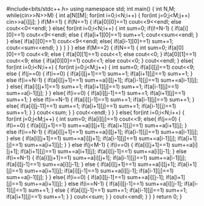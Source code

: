 #include<bits/stdc++.h>
using namespace std;
int main()
{
    int N,M;
    while(cin>>N>>M)
    {
        int a[N][M];
        for(int i=0;i<N;i++)
        {
            for(int j=0;j<M;j++)
                cin>>a[i][j];
        }
        if(M==1)
        {
            if(N==1)
            {
                if(a[0][0]==1) cout<<9<<endl;
                else cout<<0<<endl;
            }
            else{
                for(int i=0;i<N;i++)
                {
                    int sum=0;
                    if(i!=N-1)
                    {
                        if(a[i][0]==1) cout<<9<<endl;
                        else
                        {
                            if(a[i+1][0]==1)
                                sum+=1;
                                cout<<sum<<endl;
                        }
                    }
                    else{
                            if(a[i][0]==1) cout<<9<<endl;
                             else{
                                if(a[i-1][0]==1)
                                                       sum+=1;
                          cout<<sum<<endl;
                             }
                    }
                }
            }
        }
        else if(M==2)
        {
            if(N==1)
            {
                int sum=0;
                if(a[0][0]==1)
                cout<<9;
                else
                {
                    if(a[0][1]==1)
                        cout<<1;
                    else cout<<0;
                }
                if(a[0][1]==1)
                cout<<9;
                else
                {
                    if(a[0][0]==1)
                        cout<<1;
                    else cout<<0;
                }
                cout<<endl;
            }
            else{
                for(int i=0;i<N;i++)
                {
                    for(int j=0;j<M;j++)
                    {
                        int sum=0;
                        if(a[i][j]==1) cout<<9;
                        else
                        {
                            if(j==0)
                            {
                                if(i==0)
                                {
                                    if(a[i][j+1]==1) sum+=1;
                                    if(a[i+1][j]==1) sum+=1;
                                }
                                else if(i==N-1)
                                {
                                    if(a[i][j+1]==1) sum+=a[i][j+1];
                                                               if(a[i-1][j]==1) sum+=a[i-1][j];
                                }
                                else{
                                    if(a[i][j+1]==1) sum+=1;
                                    if(a[i+1][j]==1) sum+=1;
                                    if(a[i-1][j]==1) sum+=a[i-1][j];
                                }
                            }
                            else{
                                    if(i==0)
                                {
                                    if(a[i][j-1]==1) sum+=1;
                                    if(a[i+1][j]==1) sum+=1;
                                }
                            else if(i==N-1)
                                {
                                    if(a[i][j-1]==1) sum+=1;
                                    if(a[i-1][j]==1) sum+=1;
                                }
                                else{
                                    if(a[i][j-11]==1) sum+=1;
                                    if(a[i+1][j]==1) sum+=1;
                                    if(a[i-1][j]==1) sum+=1;
                                }
                            }
                            cout<<sum;
                        }
                    }
                    cout<<endl;
                }
            }
        }
        else{
        for(int i=0;i<N;i++)
        {
            for(int j=0;j<M;j++)
            {
                int sum=0;
                if(a[i][j]==1)
                    cout<<9;
                else{
                    if(j==0)
                    {
                        if(i==0)
                        {
                            if(a[i][j+1]==1) sum+=a[i][j+1];
                            if(a[i+1][j]==1) sum+=a[i+1][j];
                        }
                          else if(i==N-1)
                        {
                            if(a[i][j+1]==1) sum+=a[i][j+1];
                            if(a[i-1][j]==1) sum+=a[i-1][j];
                        }
                        else
                        {
                            if(a[i][j+1]==1) sum+=a[i][j+1];
                            if(a[i-1][j]==1) sum+=a[i-1][j];
                            if(a[i+1][j]==1) sum+=a[i+1][j];
                        }
                    }
                    else if(j<M-1)
                    {
                        if(i==0)
                        {
                            if(a[i][j+1]==1) sum+=a[i][j+1];
                            if(a[i+1][j]==1) sum+=a[i+1][j];
                            if(a[i][j-1]==1) sum+=a[i][j-1];
                        }
                        else if(i==N-1)
                        {
                            if(a[i][j+1]==1) sum+=a[i][j+1];
                            if(a[i-1][j]==1) sum+=a[i-1][j];
                            if(a[i][j-1]==1) sum+=a[i][j-1];
                        }
                        else
                        {
                            if(a[i][j+1]==1) sum+=a[i][j+1];
                            if(a[i+1][j]==1) sum+=a[i+1][j];
                            if(a[i][j-1]==1) sum+=a[i][j-1];
                            if(a[i-1][j]==1) sum+=a[i-1][j];
                        }
                    }
                    else{
                        if(i==0)
                        {
                            if(a[i][j-1]==1) sum+=a[i][j-1];
                            if(a[i+1][j]==1) sum+=a[i+1][j];
                        }
                        else if(i==N-1)
                        {
                            if(a[i][j-1]==1) sum+=a[i][j-1];
                            if(a[i-1][j]==1) sum+=1;
                        }
                           else
                        {
                            if(a[i][j-1]==1) sum+=1;
                            if(a[i-1][j]==1) sum+=1;
                            if(a[i+1][j]==1) sum+=1;
                        }
                    }
                    cout<<sum;
                }
            }
            cout<<endl;
        }
        }
    }
    return 0;
}
